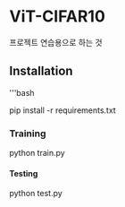 # ViT-CIFAR10
프로젝트 연습용으로 하는 것

## Installation
'''bash

pip install -r requirements.txt

### Training

python train.py

#### Testing

python test.py
